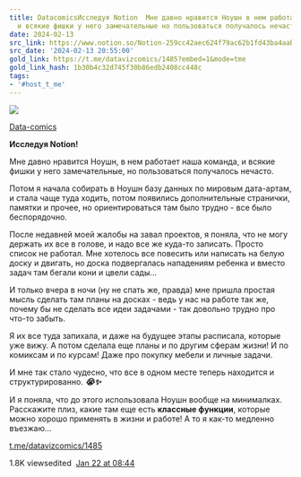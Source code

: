 ```yaml
---
title: DatacomicsИсследуя Notion  Мне давно нравится Ноушн в нем работает наша команда
  и всякие фишки у него замечательные но пользоваться получалось нечасто
date: 2024-02-13
src_link: https://www.notion.so/Notion-259cc42aec624f79ac62b1fd43ba4aab
src_date: '2024-02-13 20:55:00'
gold_link: https://t.me/datavizcomics/1485?embed=1&mode=tme
gold_link_hash: 1b30b4c32d745f30b86edb2408cc448c
tags:
- '#host_t_me'
---
```




[*![](https://cdn4.cdn-telegram.org/file/ZYrUawaBV9xMsxbpRiA0Lxtn-fvEnGKGrXDCbOsObmSZLllwcLxGlwZ27Yyl5K9oaqQyoGZjb491_exHYLNclBnIT-UHgwzxShVioT6GFiZKULXgZKgfM0VgeBljLPYBzqZznRTL4OYvxnkqclpYUEBCISQSqsEYmZQ7RGlSUBNlR55tgLVtd0eyPFLmgLPkAhMcPnHprXaNMJ70LfHJUg8U6wrc92OzHQaPzA9oQsT0HRpcH_1_U0G8IZx7IIDkIWaqYFCGLrpIzelJDEhJNw7Bu3RweMbXKhVPEqZoEVMvRvJzPf-j0vau7mlG4KUsKhpEigRsavCoq0t3m5TtOw.jpg)*](https://t.me/datavizcomics)



[Data-comics](https://t.me/datavizcomics)

**Исследуя Notion!**  
  
Мне давно нравится Ноушн, в нем работает наша команда, и всякие фишки у него замечательные, но пользоваться получалось нечасто.   
  
Потом я начала собирать в Ноушн базу данных по мировым дата-артам, и стала чаще туда ходить, потом появились дополнительные странички, памятки и прочее, но ориентироваться там было трудно - все было беспорядочно.  
  
После недавней моей жалобы на завал проектов, я поняла, что не могу держать их все в голове, и надо все же куда-то записать. Просто список не работал. Мне хотелось все повесить или написать на белую доску и двигать, но доска подвергалась нападениям ребенка и вместо задач там бегали кони и цвели сады...  
  
И только вчера в ночи (ну не спать же, правда) мне пришла простая мысль сделать там планы на досках - ведь у нас на работе так же, почему бы не сделать все идеи задачами - так довольно трудно про что-то забыть.  
  
Я их все туда запихала, и даже на будущее этапы расписала, которые уже вижу. А потом сделала еще планы и по другим сферам жизни! И по комиксам и по курсам! Даже про покупку мебели и личные задачи.  
  
И мне так стало чудесно, что все в одном месте теперь находится и структурированно. ***😭******✨***  
  
И я поняла, что до этого использовала Ноушн вообще на минималках. Расскажите плиз, какие там еще есть **классные функции**, которые можно хорошо применять в жизни и работе! А то я как-то медленно въезжаю...

[t.me/datavizcomics/1485](https://t.me/datavizcomics/1485)

1.8K viewsedited  [Jan 22 at 08:44](https://t.me/datavizcomics/1485)